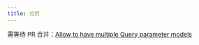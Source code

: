 ```yaml
---
title: 分页
---
```


需等待 PR
合并：[Allow to have multiple Query parameter models](https://github.com/fastapi/fastapi/pull/12944#pullrequestreview-2588580175)
